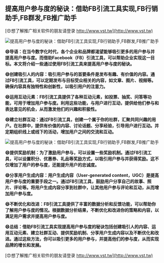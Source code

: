 ## **提高用户参与度的秘诀：借助FB引流工具实现,FB行销助手,FB群发,FB推广助手**

[😍想了解推广相关软件的朋友请登录 http://www.vst.tw](http://www.vst.tw)

 <center><img src="https://vst.tw/MP4/tuiguang/png/0.png" alt="提高用户参与度的秘诀：借助FB引流工具实现,FB行销助手,FB群发,FB推广助手"></center>

**😄导语：在当今数字化时代，各个企业和品牌都渴望能够吸引更多的用户参与并提高用户参与度。而借助Facebook（FB）引流工具，可以帮助企业实现这一目标。本文将介绍一些通过使用FB引流工具来提高用户参与度的秘诀。**

**😄创建吸引人的内容：吸引用户参与的首要条件是发布有趣、有价值的内容。通过FB引流工具，可以定期发布与目标受众相关的内容，如文章、图片、视频等。确保内容具有独特性和创新性，以吸引用户的注意力。**

**😄运用互动元素：FB引流工具提供了各种互动元素，如投票、抽奖、问答等功能，可用于增加用户参与度。利用这些功能，与用户进行互动，提供给他们参与和表达意见的机会，从而激发他们的兴趣和积极性。**

**😄建立社群互动：通过FB引流工具，创建一个属于你的社群，汇聚共同兴趣的用户。在社群中，提供有价值的内容、讨论话题、分享经验，引导用户进行互动。并定期组织线上或线下的活动，增加用户之间的交流和互动。**

 <center><img src="https://vst.tw/MP4/tuiguang/png/4.png" alt="提高用户参与度的秘诀：借助FB引流工具实现,FB行销助手,FB群发,FB推广助手"></center>

**😄提供奖励机制：为了激励用户参与，可以设置一些奖励机制。通过FB引流工具，可以设置积分、优惠券、礼品等奖励方式，以吸引用户参与并获得奖励。这不仅增加了用户的参与度，还能提升用户的忠诚度。**

**😄分享用户生成内容：用户生成内容（User-generated content，UGC）是提高用户参与度的重要手段之一。通过FB引流工具，鼓励用户分享自己的故事、照片、评论等。将用户生成内容分享到社群中，让其他用户参与评论和互动，从而增加用户参与度。**

**😄不断优化和改进：FB引流工具提供了丰富的数据分析和反馈功能，可以帮助你了解用户参与度的情况。根据数据分析结果，不断优化和改进你的策略和内容，以满足用户需求并提高用户参与度。**

**😄总结：借助FB引流工具实现提高用户参与度的秘诀包括创建吸引人的内容、运用互动元素、建立社群互动、提供奖励机制、分享用户生成内容以及不断优化和改进。通过这些方法，你可以吸引更多的用户参与，并提高他们的参与度，从而实现品牌的增长和发展。**

[😍想了解推广相关软件的朋友请登录 http://www.vst.tw](http://www.vst.tw)



